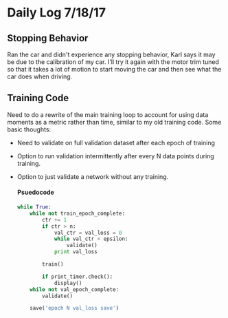 # Daily Log 7/18/17

## Stopping Behavior
Ran the car and didn't experience any stopping behavior, Karl says it may be due to the calibration of my car. I'll try it again with the motor trim tuned so that it takes a lot of motion to start moving the car and then see what the car does when driving.

## Training Code
Need to do a rewrite of the main training loop to account for using data moments as a metric rather than time, similar to my old training code. Some basic thoughts:

- Need to validate on full validation dataset after each epoch of training
- Option to run validation intermittently after every N data points during training.
- Option to just validate a network without any training.

    #### Psuedocode
    ```python
    while True:
        while not train_epoch_complete:
            ctr += 1
            if ctr > n:
                val_ctr = val_loss = 0
                while val_ctr < epsilon:
                    validate()
                print val_loss

            train()

            if print_timer.check():
                display()
        while not val_epoch_complete:
            validate()

        save('epoch N val_loss save')
    ```
